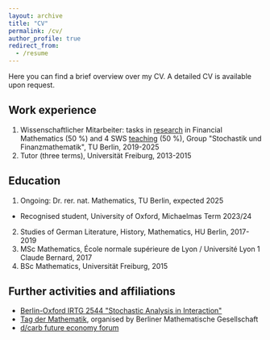 ```yaml
---
layout: archive
title: "CV"
permalink: /cv/
author_profile: true
redirect_from:
  - /resume
---
```


Here you can find a brief overview over my CV. A detailed CV is available upon request.

## Work experience

1. Wissenschaftlicher Mitarbeiter: tasks in <a href="/research">research</a> in Financial Mathematics (50 %) and 4 SWS <a href="/teaching">teaching</a> (50 %), Group "Stochastik und Finanzmathematik", TU Berlin, 2019-2025
2. Tutor (three terms), Universität Freiburg, 2013-2015

## Education

1. Ongoing: Dr. rer. nat. Mathematics, TU Berlin, expected 2025
  * Recognised student, University of Oxford, Michaelmas Term 2023/24
2. Studies of German Literature, History, Mathematics, HU Berlin, 2017-2019
3. MSc Mathematics, École normale supérieure de Lyon / Université Lyon 1 Claude Bernard, 2017
4. BSc Mathematics, Universität Freiburg, 2015

## Further activities and affiliations

* <a href="https://www3.math.tu-berlin.de/stoch/IRTG/">Berlin-Oxford IRTG 2544 "Stochastic Analysis in Interaction"</a>
* <a href="https://www3.math.tu-berlin.de/TDM/tdm-2024/">Tag der Mathematik</a>, organised by Berliner Mathematische Gesellschaft
* <a href="https://www.decarb.world/">d/carb future economy forum</a>